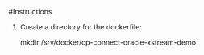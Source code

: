 #Instructions
1. Create a directory for the dockerfile:

    mkdir /srv/docker/cp-connect-oracle-xstream-demo


